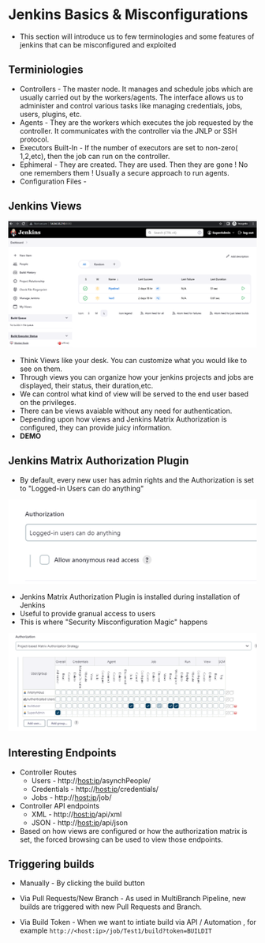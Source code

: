 # Jenkins Basics & Misconfigurations
- This section will introduce us to few terminologies and some features of jenkins that can be misconfigured and exploited

## Terminiologies

- Controllers - The master node. It manages and schedule jobs which are usually carried out by the workers/agents. The interface allows us to administer and control various tasks like managing credentials, jobs, users, plugins, etc. 
- Agents - They are the workers which executes the job requested by the controller. It communicates with the controller via the JNLP or SSH protocol.
- Executors Built-In - If the number of executors are set to non-zero( 1,2,etc), then the job can run on the controller. 
- Ephimeral - They are created. They are used. Then they are gone ! No one remembers them ! Usually a secure approach to run agents.
- Configuration Files - 
## Jenkins Views
<img src="View1.png">

- Think Views like your desk. You can customize what you would like to see on them. 
- Through views you can organize how your jenkins projects and jobs are displayed, their status, their duration,etc.
- We can control what kind of view will be served to the end user based on the privileges.
- There can be views avaiable without any need for authentication.
- Depending upon how views and Jenkins Matrix Authorization is configured, they can provide juicy information.
- **DEMO**

## Jenkins Matrix Authorization Plugin
- By default, every new user has admin rights and the Authorization is set to "Logged-in Users can do anything"
<img src="authorization1.png">

- Jenkins Matrix Authorization Plugin is installed during installation of Jenkins
- Useful to provide granual access to users
- This is where "Security Misconfiguration Magic" happens
<img src="authorization2.png">

## Interesting Endpoints

- Controller Routes
   - Users - http://<host:ip>/asynchPeople/
   - Credentials - http://<host:ip>/credentials/
   - Jobs - http://<host:ip>/job/
- Controller API endpoints
   - XML - http://<host:ip>/api/xml
   - JSON - http://<host:ip>/api/json
- Based on how views are configured or how the authorization matrix is set, the forced browsing can be used to view those endpoints.

## Triggering builds 

- Manually - By clicking the build button

- Via Pull Requests/New Branch - As used in MultiBranch Pipeline, new builds are triggered with new Pull Requests and Branch.

- Via Build Token - When we want to intiate build via API / Automation , for example ```http://<host:ip>/job/Test1/build?token=BUILDIT```


